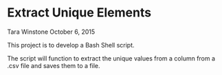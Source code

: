 
# Extract Unique Elements
Tara Winstone October 6, 2015

This project is to develop a Bash Shell script.

The script will function to extract the unique values from a column from a .csv file and saves them to a file.
